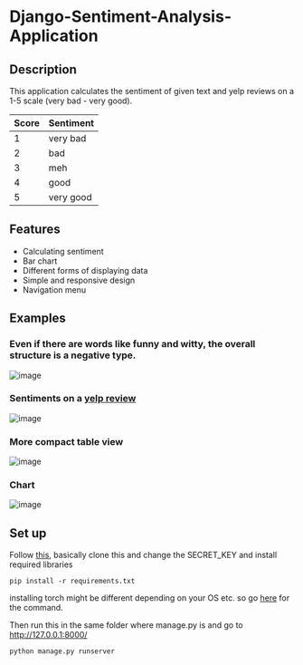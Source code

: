 # Django-Sentiment-Analysis-Application

## Description
This application calculates the sentiment of given text and yelp reviews on a 1-5 scale (very bad - very good).

| Score | Sentiment |
|-------|-----------|
|   1   |  very bad |  
|   2   |    bad    |
|   3   |    meh    | 
|   4   |   good    |
|   5   | very good |

## Features
- Calculating sentiment
- Bar chart
- Different forms of displaying data
- Simple and responsive design
- Navigation menu

## Examples
### Even if there are words like funny and witty, the overall structure is a negative type.
![image](https://user-images.githubusercontent.com/85257187/191634136-ac047c38-c06a-478d-8ff2-b1a27d8f1472.png)

### Sentiments on a [yelp review](https://www.yelp.ie/biz/mudpie-beauty-cottage-dundrum)
![image](https://user-images.githubusercontent.com/85257187/191635027-fe1a49fe-3cee-471b-b8da-4c32d4e506ea.png)

### More compact table view
![image](https://user-images.githubusercontent.com/85257187/191635090-498331ed-7962-40a8-8248-f27983e44f1c.png)

### Chart

![image](https://user-images.githubusercontent.com/85257187/191635107-5c1db451-6956-492d-b4a0-23a35a277539.png)


## Set up
Follow [this](https://www.codespeedy.com/clone-and-run-a-django-project-from-github/), basically clone this and change the SECRET_KEY and install required libraries
```
pip install -r requirements.txt
```
installing torch might be different depending on your OS etc. so go [here](https://pytorch.org/get-started/locally/) for the command.

Then run this in the same folder where manage.py is and go to http://127.0.0.1:8000/
```
python manage.py runserver
```
